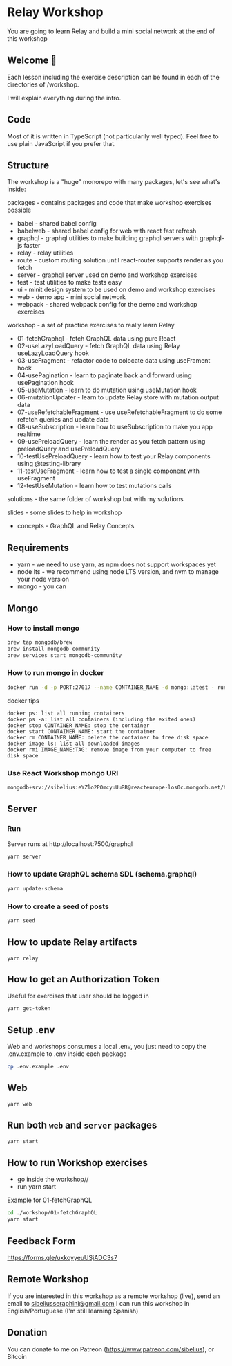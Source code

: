 # Relay Workshop

You are going to learn Relay and build a mini social network at the end of this workshop

## Welcome 👋

Each lesson including the exercise description can be found in each of the directories of /workshop.

I will explain everything during the intro.

## Code

Most of it is written in TypeScript (not particularily well typed). Feel free to use plain JavaScript if you prefer that.

## Structure

The workshop is a "huge" monorepo with many packages, let's see what's inside:

packages - contains packages and code that make workshop exercises possible

- babel - shared babel config
- babelweb - shared babel config for web with react fast refresh
- graphql - graphql utilities to make building graphql servers with graphql-js faster
- relay - relay utilities
- route - custom routing solution until react-router supports render as you fetch
- server - graphql server used on demo and workshop exercises
- test - test utilities to make tests easy
- ui - minit design system to be used on demo and workshop exercises
- web - demo app - mini social network
- webpack - shared webpack config for the demo and workshop exercises

workshop - a set of practice exercises to really learn Relay

- 01-fetchGraphql - fetch GraphQL data using pure React
- 02-useLazyLoadQuery - fetch GraphQL data using Relay useLazyLoadQuery hook
- 03-useFragment - refactor code to colocate data using useFrament hook
- 04-usePagination - learn to paginate back and forward using usePagination hook
- 05-useMutation - learn to do mutation using useMutation hook
- 06-mutationUpdater - learn to update Relay store with mutation output data
- 07-useRefetchableFragment - use useRefetchableFragment to do some refetch queries and update data
- 08-useSubscription - learn how to useSubscription to make you app realtime
- 09-usePreloadQuery - learn the render as you fetch pattern using preloadQuery and usePreloadQuery
- 10-testUsePreloadQuery - learn how to test your Relay components using @testing-library
- 11-testUseFragment - learn how to test a single component with useFragment
- 12-testUseMutation - learn how to test mutations calls

solutions - the same folder of workshop but with my solutions

slides - some slides to help in workshop

- concepts - GraphQL and Relay Concepts

## Requirements

- yarn - we need to use yarn, as npm does not support workspaces yet
- node lts - we recommend using node LTS version, and nvm to manage your node version
- mongo - you can

## Mongo

### How to install mongo

```sh
brew tap mongodb/brew
brew install mongodb-community
brew services start mongodb-community
```

### How to run mongo in docker

```sh
docker run -d -p PORT:27017 --name CONTAINER_NAME -d mongo:latest - run mongo:latest image in detached mode
```

docker tips

```
docker ps: list all running containers
docker ps -a: list all containers (including the exited ones)
docker stop CONTAINER_NAME: stop the container
docker start CONTAINER_NAME: start the container
docker rm CONTAINER_NAME: delete the container to free disk space
docker image ls: list all downloaded images
docker rmi IMAGE_NAME:TAG: remove image from your computer to free disk space
```

### Use React Workshop mongo URI

```sh
mongodb+srv://sibelius:eYZlo2POmcyuUuRR@reacteurope-los0c.mongodb.net/test
```

## Server

### Run

Server runs at http://localhost:7500/graphql

```sh
yarn server
```

### How to update GraphQL schema SDL (schema.graphql)

```sh
yarn update-schema
```

### How to create a seed of posts

```sh
yarn seed
```

## How to update Relay artifacts

```
yarn relay
```

## How to get an Authorization Token

Useful for exercises that user should be logged in

```
yarn get-token
```

## Setup .env

Web and workshops consumes a local .env, you just need to copy the .env.example to .env inside each package

```sh
cp .env.example .env
```

## Web

```
yarn web
```

## Run both `web` and `server` packages

```bash
yarn start
```

## How to run Workshop exercises

- go inside the workshop/<exercise>/
- run yarn start

Example for 01-fetchGraphQL

```bash
cd ./workshop/01-fetchGraphQL
yarn start
```

## Feedback Form

https://forms.gle/uxkoyyeuUSjADC3s7

## Remote Workshop

If you are interested in this workshop as a remote workshop (live), send an email to sibeliusseraphini@gmail.com
I can run this workshop in English/Portuguese (I'm still learning Spanish)

## Donation

You can donate to me on Patreon (https://www.patreon.com/sibelius), or Bitcoin
